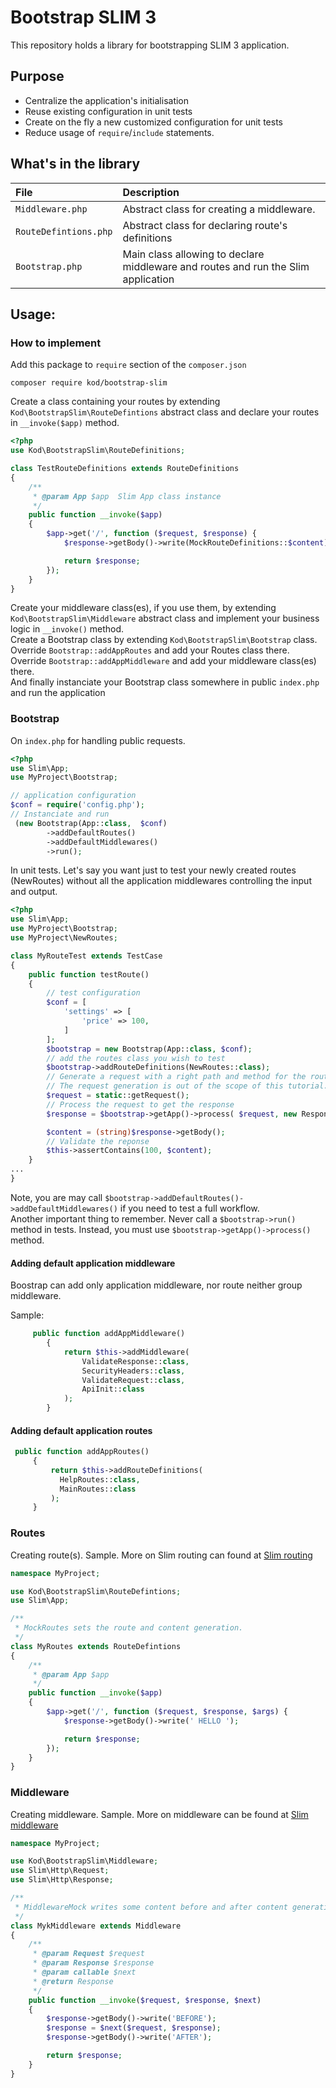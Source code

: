 # Bootstrap SLIM  3

This repository holds a library for bootstrapping SLIM 3 application.

## Purpose

- Centralize the application's initialisation
- Reuse existing configuration in unit tests
- Create on the fly a new customized configuration for unit tests
- Reduce usage of `require`/`include` statements.

## What's in the library

| File | Description  |
|:---|:--- |
|`Middleware.php` | Abstract class for creating a middleware.|
|`RouteDefintions.php` | Abstract class for declaring route's definitions| 
|`Bootstrap.php` | Main class allowing to declare middleware and routes and run the Slim application| 

## Usage:

### How to implement

Add this package to `require` section of the `composer.json`
```
composer require kod/bootstrap-slim
```
Create a class containing your routes by extending `Kod\BootstrapSlim\RouteDefintions` abstract class and declare your routes 
in `__invoke($app)` method.
```php
<?php
use Kod\BootstrapSlim\RouteDefinitions;

class TestRouteDefinitions extends RouteDefinitions
{
    /**
     * @param App $app  Slim App class instance
     */
    public function __invoke($app)
    {
        $app->get('/', function ($request, $response) {
            $response->getBody()->write(MockRouteDefinitions::$content);

            return $response;
        });
    }
}
```
Create your middleware class(es), if you use them, by extending  `Kod\BootstrapSlim\Middleware` abstract class
and implement your business logic in `__invoke()` method.<br/>
Create a Bootstrap class by extending `Kod\BootstrapSlim\Bootstrap` class. <br/>
Override `Bootstrap::addAppRoutes` and add your Routes class there.<br/>
Override `Bootstrap::addAppMiddleware` and add your middleware class(es) there.<br/>
And finally instanciate your Bootstrap class somewhere in public `index.php` and run the application

### Bootstrap

On `index.php` for handling public requests.
```php
<?php
use Slim\App;
use MyProject\Bootstrap;

// application configuration
$conf = require('config.php');
// Instanciate and run
 (new Bootstrap(App::class,  $conf)
        ->addDefaultRoutes()
        ->addDefaultMiddlewares()
        ->run();
```

In unit tests. Let's say you want just to test your newly created routes (NewRoutes) without 
all the application middlewares controlling the input and output. 
```php
<?php
use Slim\App;
use MyProject\Bootstrap;
use MyProject\NewRoutes;

class MyRouteTest extends TestCase
{
    public function testRoute()
    {
        // test configuration
        $conf = [
            'settings' => [
                'price' => 100,
            ]
        ];
        $bootstrap = new Bootstrap(App::class, $conf);
        // add the routes class you wish to test
        $bootstrap->addRouteDefinitions(NewRoutes::class);
        // Generate a request with a right path and method for the route to test.
        // The request generation is out of the scope of this tutorial.
        $request = static::getRequest();
        // Process the request to get the response
        $response = $bootstrap->getApp()->process( $request, new Response());

        $content = (string)$response->getBody();
        // Validate the reponse    
        $this->assertContains(100, $content);
    }
...
}
```
Note, you are may call `$bootstrap->addDefaultRoutes()->addDefaultMiddlewares()` if you need to test a full
workflow.<br/>
Another important thing to remember. Never call a `$bootstrap->run()` method in tests. Instead, you must
use `$bootstrap->getApp()->process()` method. 

#### Adding default application middleware

Boostrap can add only application middleware, nor route neither group middleware. 

Sample: 
```php
     public function addAppMiddleware()
        {
            return $this->addMiddleware(
                ValidateResponse::class,
                SecurityHeaders::class,
                ValidateRequest::class,
                ApiInit::class
            );
        }
```
#### Adding default application routes

```php
 public function addAppRoutes()
     {
         return $this->addRouteDefinitions(
           HelpRoutes::class,
           MainRoutes::class
         );
     }
```
### Routes

Creating route(s). Sample. More on Slim routing can found at [Slim routing](https://www.slimframework.com/docs/v3/objects/router.html)

```php
namespace MyProject;

use Kod\BootstrapSlim\RouteDefintions;
use Slim\App;

/**
 * MockRoutes sets the route and content generation.
 */
class MyRoutes extends RouteDefintions
{
    /**
     * @param App $app
     */
    public function __invoke($app)
    {
        $app->get('/', function ($request, $response, $args) {
            $response->getBody()->write(' HELLO ');

            return $response;
        });
    }
}
```

### Middleware

Creating middleware. Sample. More on middleware can be found at [Slim middleware](https://www.slimframework.com/docs/v3/concepts/middleware.html)

```php
namespace MyProject;

use Kod\BootstrapSlim\Middleware;
use Slim\Http\Request;
use Slim\Http\Response;

/**
 * MiddlewareMock writes some content before and after content generation.
 */
class MykMiddleware extends Middleware
{
    /**
     * @param Request $request
     * @param Response $response
     * @param callable $next
     * @return Response
     */
    public function __invoke($request, $response, $next)
    {
        $response->getBody()->write('BEFORE');
        $response = $next($request, $response);
        $response->getBody()->write('AFTER');

        return $response;
    }
}
```